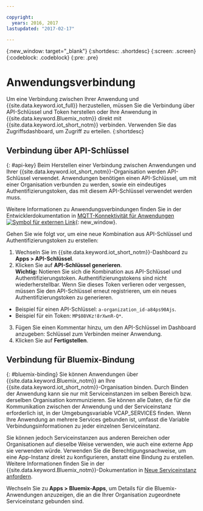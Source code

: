 ```yaml
---

copyright:
  years: 2016, 2017
lastupdated: "2017-02-17"

---
```


{:new_window: target="\_blank"}
{:shortdesc: .shortdesc}
{:screen: .screen}
{:codeblock: .codeblock}
{:pre: .pre}

# Anwendungsverbindung

Um eine Verbindung zwischen Ihrer Anwendung und {{site.data.keyword.iot_full}} herzustellen, müssen Sie die Verbindung über API-Schlüssel und Token herstellen oder Ihre Anwendung in {{site.data.keyword.Bluemix_notm}} direkt mit {{site.data.keyword.iot_short_notm}} verbinden. Verwenden Sie das Zugriffsdashboard, um Zugriff zu erteilen.
{:shortdesc}

## Verbindung über API-Schlüssel
{: #api-key}
Beim Herstellen einer Verbindung zwischen Anwendungen und Ihrer {{site.data.keyword.iot_short_notm}}-Organisation werden API-Schlüssel verwendet. Anwendungen benötigen einen API-Schlüssel, um mit einer Organisation verbunden zu werden, sowie ein eindeutiges Authentifizierungstoken, das mit diesem API-Schlüssel verwendet werden muss.  

Weitere Informationen zu Anwendungsverbindungen finden Sie in der Entwicklerdokumentation in [MQTT-Konnektivität für Anwendungen ![Symbol für externen Link](../../icons/launch-glyph.svg)](https://docs.internetofthings.ibmcloud.com/applications/mqtt.html){: new_window}.

Gehen Sie wie folgt vor, um eine neue Kombination aus API-Schlüssel und Authentifizierungstoken zu erstellen:  
1.	Wechseln Sie im {{site.data.keyword.iot_short_notm}}-Dashboard zu **Apps > API-Schlüssel**.  
2.	Klicken Sie auf **API-Schlüssel generieren**.  
**Wichtig:** Notieren Sie sich die Kombination aus API-Schlüssel und Authentifizierungstoken. Authentifizierungstokens sind nicht wiederherstellbar. Wenn Sie dieses Token verlieren oder vergessen, müssen Sie den API-Schlüssel erneut registrieren, um ein neues Authentifizierungstoken zu generieren.
 - Beispiel für einen API-Schlüssel: `a-organization_id-a84ps90Ajs`.  
 - Beispiel für ein Token: `MP$08VKz!8rXwnR-Q*`.  
3.	Fügen Sie einen Kommentar hinzu, um den API-Schlüssel im Dashboard anzugeben: Schlüssel zum Verbinden meiner Anwendung.
4.	Klicken Sie auf **Fertigstellen**.



## Verbindung für Bluemix-Bindung
{: #bluemix-binding}
Sie können Anwendungen über {{site.data.keyword.Bluemix_notm}} an Ihre {{site.data.keyword.iot_short_notm}}-Organisation binden. Durch Binden der Anwendung kann sie nur mit Serviceinstanzen im selben Bereich bzw. derselben Organisation kommunizieren. Sie können alle Daten, die für die Kommunikation zwischen der Anwendung und der Serviceinstanz erforderlich ist, in der Umgebungsvariable VCAP_SERVICES finden. Wenn Ihre Anwendung an mehrere Services gebunden ist, umfasst die Variable Verbindungsinformationen zu jeder einzelnen Serviceinstanz.  

Sie können jedoch Serviceinstanzen aus anderen Bereichen oder Organisationen auf dieselbe Weise verwenden, wie auch eine externe App sie verwenden würde. Verwenden Sie die Berechtigungsnachweise, um eine App-Instanz direkt zu konfigurieren, anstatt eine Bindung zu erstellen. Weitere Informationen finden Sie in der {{site.data.keyword.Bluemix_notm}}-Dokumentation in [Neue Serviceinstanz anfordern](https://console.{DomainName}/docs/services/reqnsi.html#req_instance).

Wechseln Sie zu **Apps > Bluemix-Apps**, um Details für die Bluemix-Anwendungen anzuzeigen, die an die Ihrer Organisation zugeordnete Serviceinstanz gebunden sind.  
